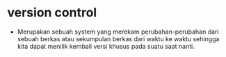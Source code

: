 # version control
- Merupakan sebuah system yang merekam perubahan-perubahan dari
sebuah berkas atau sekumpulan berkas dari waktu ke waktu sehingga kita
dapat menilik kembali versi khusus pada suatu saat nanti.